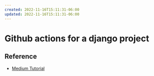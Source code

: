 ```yaml
---
created: 2022-11-16T15:11:31-06:00
updated: 2022-11-16T15:11:31-06:00
---
```

# Github actions for a django project

## Reference
- [Medium Tutorial](https://medium.com/intelligentmachines/github-actions-end-to-end-ci-cd-pipeline-for-django-5d48d6f00abf)
